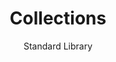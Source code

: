 ---
layout: page
menubar: docs_menu
title: Collections
subtitle: Standard Library
show_sidebar: false
toc: true
---